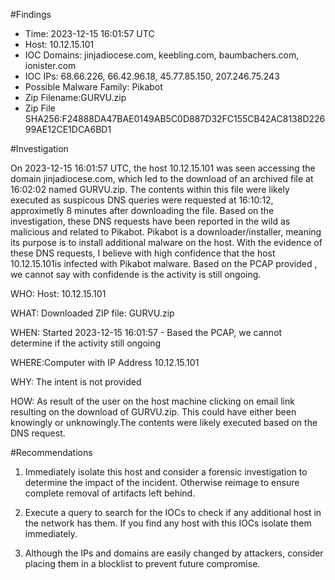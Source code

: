 #Findings
- Time: 2023-12-15 16:01:57 UTC
- Host: 10.12.15.101
- IOC Domains: jinjadiocese.com, keebling.com, baumbachers.com, ionister.com
- IOC IPs: 68.66.226, 66.42.96.18, 45.77.85.150, 207.246.75.243
- Possible Malware Family: Pikabot
- Zip Filename:GURVU.zip
- Zip File SHA256:F24888DA47BAE0149AB5C0D887D32FC155CB42AC8138D22699AE12CE1DCA6BD1
  
#Investigation

On 2023-12-15 16:01:57 UTC, the host 10.12.15.101 was seen accessing the domain jinjadiocese.com, which led to the download of an archived file at 16:02:02 named GURVU.zip. The contents within this file were likely executed as suspicous DNS queries were requested at 16:10:12, approximetly 8 minutes after downloading the file. Based on the investigation, these DNS requests have been reported in the wild as malicious and related to Pikabot. Pikabot is a downloader/installer, meaning its purpose is to install additional malware on the host.
With the evidence of these DNS requests, I believe with high confidence that the host 10.12.15.101is infected with Pikabot malware. Based on the PCAP provided , we cannot say with confidende is the activity is still ongoing.  

WHO: Host: 10.12.15.101

WHAT: Downloaded ZIP file: GURVU.zip

WHEN: Started 2023-12-15 16:01:57 - Based the PCAP, we cannot determine if the activity still ongoing

WHERE:Computer with IP Address 10.12.15.101

WHY: The intent is not provided

HOW: As result of the user on the host machine clicking on email link resulting on the download of GURVU.zip. This could have either been knowingly or unknowingly.The contents were likely executed based on the DNS request.

#Recommendations

1. Immediately isolate this host and consider a forensic investigation to determine the impact of the incident. Otherwise reimage to ensure complete removal of artifacts left behind.

2. Execute a query to search for the IOCs to check if any additional host in the network has them. If you find any host with this IOCs isolate them immediately.
3. Although the IPs and domains are easily changed by attackers, consider placing them in a blocklist to prevent future compromise.
